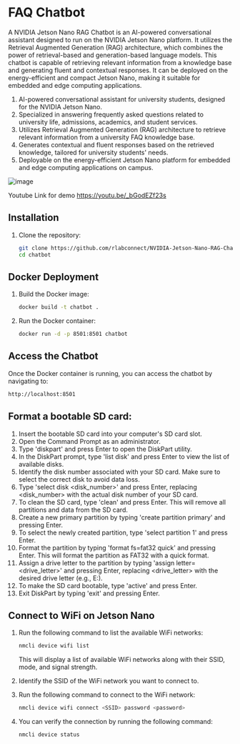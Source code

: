 # FAQ Chatbot

A NVIDIA Jetson Nano RAG Chatbot is an AI-powered conversational assistant designed to run on the NVIDIA Jetson Nano platform. It utilizes the Retrieval Augmented Generation (RAG) architecture, which combines the power of retrieval-based and generation-based language models. This chatbot is capable of retrieving relevant information from a knowledge base and generating fluent and contextual responses. It can be deployed on the energy-efficient and compact Jetson Nano, making it suitable for embedded and edge computing applications.

1. AI-powered conversational assistant for university students, designed for the NVIDIA Jetson Nano.
2. Specialized in answering frequently asked questions related to university life, admissions, academics, and student services.
3. Utilizes Retrieval Augmented Generation (RAG) architecture to retrieve relevant information from a university FAQ knowledge base.
4. Generates contextual and fluent responses based on the retrieved knowledge, tailored for university students' needs.
5. Deployable on the energy-efficient Jetson Nano platform for embedded and edge computing applications on campus.

![image](https://github.com/rlabconnect/NVIDIA-Jetson-Nano-RAG-Chatbot/assets/166736790/53549051-a671-4776-9f10-bbb2d8fda3bc)

Youtube Link for demo
https://youtu.be/_bGodEZf23s

## Installation

1. Clone the repository:
   ```bash
   git clone https://github.com/rlabconnect/NVIDIA-Jetson-Nano-RAG-Chatbot/
   cd chatbot
   ```

## Docker Deployment

1. Build the Docker image:

   ```bash
   docker build -t chatbot .
   ```

2. Run the Docker container:
   ```bash
   docker run -d -p 8501:8501 chatbot
   ```

## Access the Chatbot

Once the Docker container is running, you can access the chatbot by navigating to:

```bash
http://localhost:8501
```

## Format a bootable SD card:

1. Insert the bootable SD card into your computer's SD card slot.
2. Open the Command Prompt as an administrator.
3. Type 'diskpart' and press Enter to open the DiskPart utility.
4. In the DiskPart prompt, type 'list disk' and press Enter to view the list of available disks.
5. Identify the disk number associated with your SD card. Make sure to select the correct disk to avoid data loss.
6. Type 'select disk <disk_number>' and press Enter, replacing <disk_number> with the actual disk number of your SD card.
7. To clean the SD card, type 'clean' and press Enter. This will remove all partitions and data from the SD card.
8. Create a new primary partition by typing 'create partition primary' and pressing Enter.
9. To select the newly created partition, type 'select partition 1' and press Enter.
10. Format the partition by typing 'format fs=fat32 quick' and pressing Enter. This will format the partition as FAT32 with a quick format.
11. Assign a drive letter to the partition by typing 'assign letter=<drive_letter>' and pressing Enter, replacing <drive_letter> with the desired drive letter (e.g., E:).
12. To make the SD card bootable, type 'active' and press Enter.
13. Exit DiskPart by typing 'exit' and pressing Enter.

## Connect to WiFi on Jetson Nano

1. Run the following command to list the available WiFi networks:

   ```bash
   nmcli device wifi list
   ```

   This will display a list of available WiFi networks along with their SSID, mode, and signal strength.

2. Identify the SSID of the WiFi network you want to connect to.

3. Run the following command to connect to the WiFi network:
   ```bash
   nmcli device wifi connect <SSID> password <password>
   ```
4. You can verify the connection by running the following command:
   ```bash
   nmcli device status
   ```
